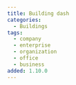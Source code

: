 ```yaml
---
title: Building dash
categories:
  - Buildings
tags:
  - company
  - enterprise
  - organization
  - office
  - business
added: 1.10.0
---
```

